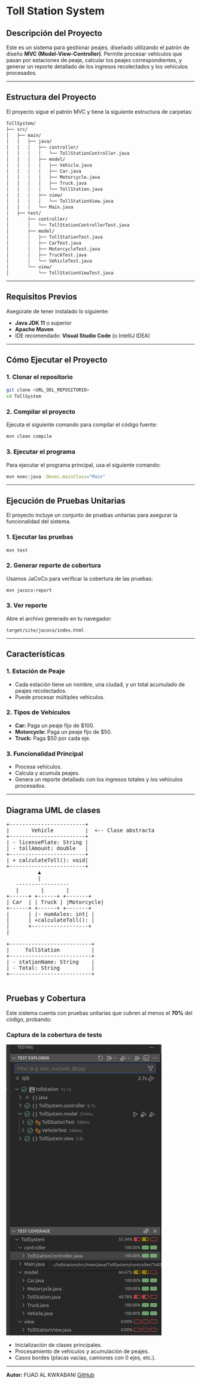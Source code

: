 # Toll Station System

## **Descripción del Proyecto**
Este es un sistema para gestionar peajes, diseñado utilizando el patrón de diseño **MVC (Model-View-Controller)**. Permite procesar vehículos que pasan por estaciones de peaje, calcular los peajes correspondientes, y generar un reporte detallado de los ingresos recolectados y los vehículos procesados.

---

## **Estructura del Proyecto**
El proyecto sigue el patrón MVC y tiene la siguiente estructura de carpetas:

```
TollSystem/
├── src/
│   ├── main/
│   │   ├── java/
│   │   │   ├── controller/
│   │   │   │   └── TollStationController.java
│   │   │   ├── model/
│   │   │   │   ├── Vehicle.java
│   │   │   │   ├── Car.java
│   │   │   │   ├── Motorcycle.java
│   │   │   │   ├── Truck.java
│   │   │   │   └── TollStation.java
│   │   │   ├── view/
│   │   │   │   └── TollStationView.java
│   │   │   └── Main.java
│   ├── test/
│       ├── controller/
│       │   └── TollStationControllerTest.java
│       ├── model/
│       │   ├── TollStationTest.java
│       │   ├── CarTest.java
│       │   ├── MotorcycleTest.java
│       │   ├── TruckTest.java
│       │   └── VehicleTest.java
│       └── view/
│           └── TollStationViewTest.java
```

---

## **Requisitos Previos**
Asegúrate de tener instalado lo siguiente:

- **Java JDK 11** o superior
- **Apache Maven**
- IDE recomendado: **Visual Studio Code** (o IntelliJ IDEA)

---

## **Cómo Ejecutar el Proyecto**

### **1. Clonar el repositorio**
```bash
git clone <URL_DEL_REPOSITORIO>
cd TollSystem
```

### **2. Compilar el proyecto**
Ejecuta el siguiente comando para compilar el código fuente:
```bash
mvn clean compile
```

### **3. Ejecutar el programa**
Para ejecutar el programa principal, usa el siguiente comando:
```bash
mvn exec:java -Dexec.mainClass="Main"
```

---

## **Ejecución de Pruebas Unitarias**
El proyecto incluye un conjunto de pruebas unitarias para asegurar la funcionalidad del sistema.

### **1. Ejecutar las pruebas**
```bash
mvn test
```

### **2. Generar reporte de cobertura**
Usamos JaCoCo para verificar la cobertura de las pruebas:
```bash
mvn jacoco:report
```

### **3. Ver reporte**
Abre el archivo generado en tu navegador:
```
target/site/jacoco/index.html
```

---

## **Características**

### **1. Estación de Peaje**
- Cada estación tiene un nombre, una ciudad, y un total acumulado de peajes recolectados.
- Puede procesar múltiples vehículos.

### **2. Tipos de Vehículos**
- **Car:** Paga un peaje fijo de $100.
- **Motorcycle:** Paga un peaje fijo de $50.
- **Truck:** Paga $50 por cada eje.

### **3. Funcionalidad Principal**
- Procesa vehículos.
- Calcula y acumula peajes.
- Genera un reporte detallado con los ingresos totales y los vehículos procesados.

---
## Diagrama UML de clases
   
  <pre>
+------------------------+
|       Vehicle          |  <-- Clase abstracta
+------------------------+
| - licensePlate: String |
| - tollAmount: double   |
+------------------------+
| + calculateToll(): void|
+------------------------+
          ▲
          |
   -----------------
   |       |       |
+------+ +------+ +-------+
| Car  | | Truck | |Motorcycle|
+------+ +------+ +-------+
|      | |- numAxles: int| |
|      | +calculateToll(): |
|      +------------------+
|

+--------------------------+
|     TollStation          |
+--------------------------+
| - stationName: String    |
| - Total: String          |
+--------------------------+

</pre>

## **Pruebas y Cobertura**
Este sistema cuenta con pruebas unitarias que cubren al menos el **70%** del código, probando:

<h3>Captura de la cobertura de tests</h3>
    <img src="/src/foto/Imagen pegada.png"  alt="Cobertura de Tests" />

- Inicialización de clases principales.
- Procesamiento de vehículos y acumulación de peajes.
- Casos bordes (placas vacías, camiones con 0 ejes, etc.).

---
<p><strong>Autor:</strong> FUAD AL KWKABANI  <a href="https://github.com/Fuad-Alkwkabani">GitHub</a>


